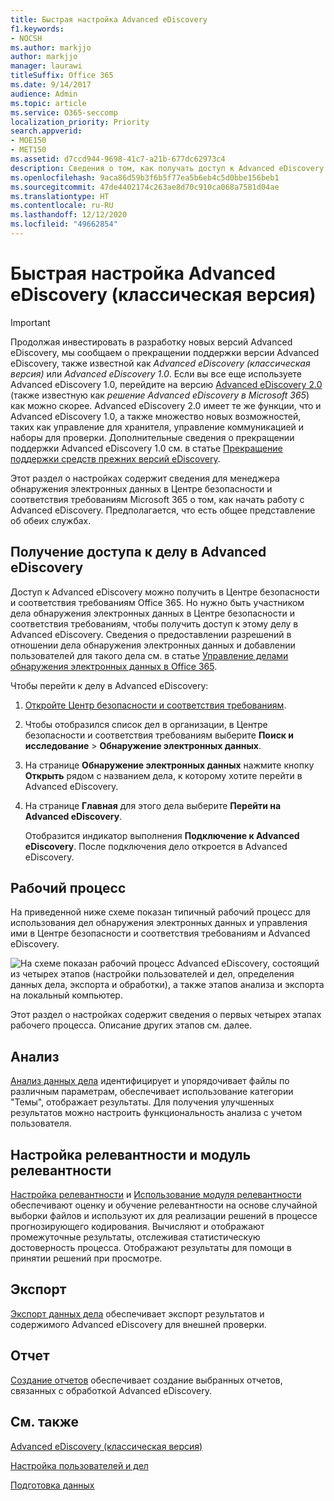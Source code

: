 ```yaml
---
title: Быстрая настройка Advanced eDiscovery
f1.keywords:
- NOCSH
ms.author: markjjo
author: markjjo
manager: laurawi
titleSuffix: Office 365
ms.date: 9/14/2017
audience: Admin
ms.topic: article
ms.service: O365-seccomp
localization_priority: Priority
search.appverid:
- MOE150
- MET150
ms.assetid: d7ccd944-9698-41c7-a21b-677dc62973c4
description: Сведения о том, как получать доступ к Advanced eDiscovery из Центра безопасности и соответствия требованиям и просматривать типичный рабочий процесс для использования Advanced eDiscovery.
ms.openlocfilehash: 9aca86d59b3f6b5f77ea5b6eb4c5d0bbe156beb1
ms.sourcegitcommit: 47de4402174c263ae8d70c910ca068a7581d04ae
ms.translationtype: HT
ms.contentlocale: ru-RU
ms.lasthandoff: 12/12/2020
ms.locfileid: "49662854"
---
```

# <a name="quick-setup-advanced-ediscovery-classic"></a>Быстрая настройка Advanced eDiscovery (классическая версия)

> [!IMPORTANT]
> Продолжая инвестировать в разработку новых версий Advanced eDiscovery, мы сообщаем о прекращении поддержки версии Advanced eDiscovery, также известной как *Advanced eDiscovery (классическая версия)* или *Advanced eDiscovery 1.0*. Если вы все еще используете Advanced eDiscovery 1.0, перейдите на версию [Advanced eDiscovery 2.0](overview-ediscovery-20.md) (также известную как *решение Advanced eDiscovery в Microsoft 365*) как можно скорее. Advanced eDiscovery 2.0 имеет те же функции, что и Advanced eDiscovery 1.0, а также множество новых возможностей, таких как управление для хранителя, управление коммуникацией и наборы для проверки. Дополнительные сведения о прекращении поддержки Advanced eDiscovery 1.0 см. в статье [Прекращение поддержки средств прежних версий eDiscovery](legacy-ediscovery-retirement.md#advanced-ediscovery-v10). 

Этот раздел о настройках содержит сведения для менеджера обнаружения электронных данных в Центре безопасности и соответствия требованиям Microsoft 365 о том, как начать работу с Advanced eDiscovery. Предполагается, что есть общее представление об обеих службах.
  
## <a name="accessing-a-case-in-advanced-ediscovery"></a>Получение доступа к делу в Advanced eDiscovery

Доступ к Advanced eDiscovery можно получить в Центре безопасности и соответствия требованиям Office 365. Но нужно быть участником дела обнаружения электронных данных в Центре безопасности и соответствия требованиям, чтобы получить доступ к этому делу в Advanced eDiscovery. Сведения о предоставлении разрешений в отношении дела обнаружения электронных данных и добавлении пользователей для такого дела см. в статье [Управление делами обнаружения электронных данных в Office 365](ediscovery-cases.md). 
  
Чтобы перейти к делу в Advanced eDiscovery: 
  
1. [Откройте Центр безопасности и соответствия требованиям](go-to-the-securitycompliance-center.md). 
    
2. Чтобы отобразился список дел в организации, в Центре безопасности и соответствия требованиям выберите **Поиск и исследование** \> **Обнаружение электронных данных**. 
    
3. На странице **Обнаружение электронных данных** нажмите кнопку **Открыть** рядом с названием дела, к которому хотите перейти в Advanced eDiscovery.
    
4. На странице **Главная** для этого дела выберите **Перейти на Advanced eDiscovery**.
    
    Отобразится индикатор выполнения **Подключение к Advanced eDiscovery**. После подключения дело откроется в Advanced eDiscovery. 
    
## <a name="workflow"></a>Рабочий процесс

На приведенной ниже схеме показан типичный рабочий процесс для использования дел обнаружения электронных данных и управления ими в Центре безопасности и соответствия требованиям и Advanced eDiscovery.
  
![На схеме показан рабочий процесс Advanced eDiscovery, состоящий из четырех этапов (настройки пользователей и дел, определения данных дела, экспорта и обработки), а также этапов анализа и экспорта на локальный компьютер.](../media/76589ccc-789d-4581-b3a8-98d339b05979.png)
  
Этот раздел о настройках содержит сведения о первых четырех этапах рабочего процесса. Описание других этапов см. далее.
  
## <a name="analyze"></a>Анализ

[Анализ данных дела](analyze-case-data-with-advanced-ediscovery.md) идентифицирует и упорядочивает файлы по различным параметрам, обеспечивает использование категории "Темы", отображает результаты. Для получения улучшенных результатов можно настроить функциональность анализа с учетом пользователя. 
  
## <a name="relevance-setup-and-relevance"></a>Настройка релевантности и модуль релевантности

[Настройка релевантности](manage-relevance-setup-in-advanced-ediscovery.md) и [Использование модуля релевантности](use-relevance-in-advanced-ediscovery.md) обеспечивают оценку и обучение релевантности на основе случайной выборки файлов и используют их для реализации решений в процессе прогнозирующего кодирования. Вычисляют и отображают промежуточные результаты, отслеживая статистическую достоверность процесса. Отображают результаты для помощи в принятии решений при просмотре. 
  
## <a name="export"></a>Экспорт

[Экспорт данных дела](export-case-data-in-advanced-ediscovery.md) обеспечивает экспорт результатов и содержимого Advanced eDiscovery для внешней проверки. 
  
## <a name="report"></a>Отчет

[Создание отчетов](run-reports-in-advanced-ediscovery.md) обеспечивает создание выбранных отчетов, связанных с обработкой Advanced eDiscovery. 
  
## <a name="see-also"></a>См. также

[Advanced eDiscovery (классическая версия)](office-365-advanced-ediscovery.md)
  
[Настройка пользователей и дел](set-up-users-and-cases-in-advanced-ediscovery.md)
  
[Подготовка данных](prepare-data-for-advanced-ediscovery.md)

